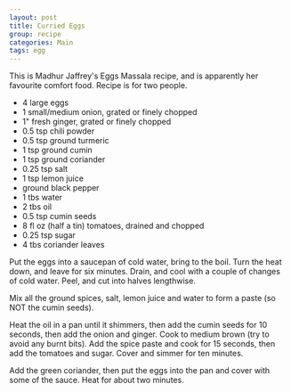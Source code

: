 ```yaml
---
layout: post
title: Curried Eggs
group: recipe
categories: Main
tags: egg
---
```


This is Madhur Jaffrey's Eggs Massala recipe, and is apparently her favourite comfort food.  Recipe is for two people.

- 4 large eggs
- 1 small/medium onion, grated or finely chopped
- 1" fresh ginger, grated or finely chopped
- 0\.5 tsp chili powder
- 0\.5 tsp ground turmeric
- 1 tsp ground cumin
- 1 tsp ground coriander
- 0\.25 tsp salt
- 1 tsp lemon juice
- ground black pepper
- 1 tbs water
- 2 tbs oil
- 0\.5 tsp cumin seeds
- 8 fl oz (half a tin) tomatoes, drained and chopped
- 0\.25 tsp sugar
- 4 tbs coriander leaves

Put the eggs into a saucepan of cold water, bring to the boil.  Turn the heat down, and leave for six minutes.  Drain, and cool with a couple of changes of cold water.  Peel, and cut into halves lengthwise.

Mix all the ground spices, salt, lemon juice and water to form a paste (so NOT the cumin seeds).

Heat the oil in a pan until it shimmers, then add the cumin seeds for 10 seconds, then add the onion and ginger.  Cook to medium brown (try to avoid any burnt bits).  Add the spice paste and cook for 15 seconds, then add the tomatoes and sugar.  Cover and simmer for ten minutes.

Add the green coriander, then put the eggs into the pan and cover with some of the sauce.  Heat for about two minutes.
